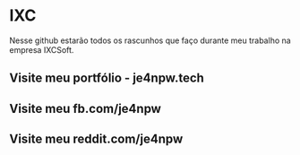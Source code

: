 # IXC
Nesse github estarão todos os rascunhos que faço durante meu trabalho na empresa IXCSoft.

## Visite meu portfólio - je4npw.tech
## Visite meu fb.com/je4npw
## Visite meu reddit.com/je4npw

